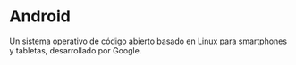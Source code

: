 [Title]: # (Android)
[Difficulty]: # (Principiante)
[Order]: # (3)

# Android

Un sistema operativo de código abierto basado en Linux para smartphones y tabletas, desarrollado por Google.
